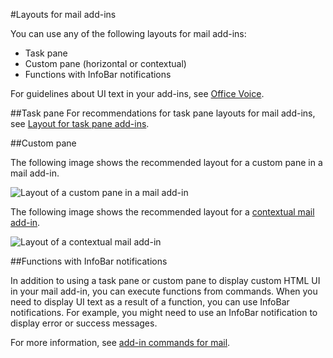 #Layouts for mail add-ins

You can use any of the following layouts for mail add-ins:

- Task pane
- Custom pane (horizontal or contextual)
- Functions with InfoBar notifications

For guidelines about UI text in your add-ins, see [Office Voice](https://msdn.microsoft.com/en-us/library/office/mt484351.aspx).

##Task pane
 For recommendations for task pane layouts for mail add-ins, see [Layout for task pane add-ins](layout-for-task-pane-add-ins.md).


##Custom pane

The following image shows the recommended layout for a custom pane in a mail add-in.

![Layout of a custom pane in a mail add-in](../../../images/mail-add-in-custom-pane.png)

The following image shows the recommended layout for a [contextual mail add-in](https://msdn.microsoft.com/EN-US/library/office/dn893542.aspx).

![Layout of a contextual mail add-in](../../../images/mail-add-in-contextual-card.png)

##Functions with InfoBar notifications

In addition to using a task pane or custom pane to display custom HTML UI in your mail add-in, you can execute functions from commands. When you need to display UI text as a result of a function, you can use InfoBar notifications. For example, you might need to use an InfoBar notification to display error or success messages. 

For more information, see [add-in commands for mail](https://msdn.microsoft.com/EN-US/library/office/mt267546.aspx). 



